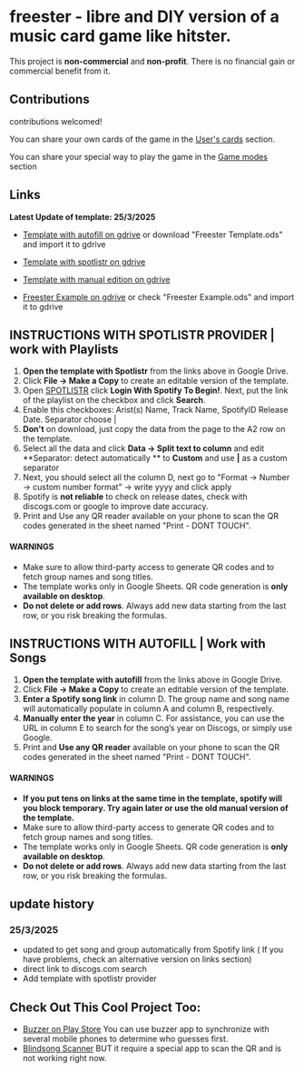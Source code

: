 # freester - libre and DIY version of a music card game like hitster.
This project is **non-commercial** and **non-profit**. There is no financial gain or commercial benefit from it.

## Contributions
contributions welcomed!

You can share your own cards of the game in the [User's cards](https://github.com/librefreester/freester/discussions/categories/cards-made-by-users) section.

You can share your special way to play the game in the [Game modes](https://github.com/librefreester/freester/discussions/categories/game-modes) section


## Links
**Latest Update of template: 25/3/2025**
- [Template with autofill on gdrive](https://docs.google.com/spreadsheets/d/1o-VwtnbYLk9k9pWW7fyxDGekYsZIOK31Ur14XctP98A/edit?usp=sharing) or download "Freester Template.ods" and import it to gdrive
- [Template with spotlistr on gdrive](https://docs.google.com/spreadsheets/d/1c3N9i9IJKojDh2KQuMbtFF8Ej2LSl4-azsYcLFRkTMU/edit?usp=sharing)
- [Template with manual edition on gdrive](https://docs.google.com/spreadsheets/d/1HmofmHHLhZIdwKclwSGQFOk-TscssELTApx9pDtABsw/edit?usp=sharing)


- [Freester Example on gdrive](https://docs.google.com/spreadsheets/d/1ofP3kLO2IzO4QsGeR8h6dPg9CHfN7IxV3DoIkUGeN4M/edit?usp=sharing) or check "Freester Example.ods" and import it to gdrive

## INSTRUCTIONS WITH SPOTLISTR PROVIDER | work with Playlists 
1. **Open the template with Spotlistr** from the links above in Google Drive.
2. Click **File → Make a Copy** to create an editable version of the template.
3. Open [SPOTLISTR](https://www.spotlistr.com/export/spotify-playlist) click **Login With Spotify To Begin!**. Next, put the link of the playlist on the checkbox and click **Search**.
4. Enable this checkboxes: Arist(s) Name, Track Name, SpotifyID Release Date. Separator choose |
5. **Don't** on download, just copy the data from the page to the A2 row on the template.
6. Select all the data and click **Data -> Split text to column** and edit **Separator: detect automatically ** to **Custom** and use **|** as a custom separator
7. Next, you should select all the column D, next go to "Format -> Number -> custom number format" -> write yyyy and click apply
8. Spotify is **not reliable** to check on release dates, check with discogs.com or google to improve date accuracy.
9. Print and Use any QR reader available on your phone to scan the QR codes generated in the sheet named "Print - DONT TOUCH".
#### WARNINGS
- Make sure to allow third-party access to generate QR codes and to fetch group names and song titles.
- The template works only in Google Sheets. QR code generation is **only available on desktop**.
- **Do not delete or add rows**. Always add new data starting from the last row, or you risk breaking the formulas.

## INSTRUCTIONS WITH AUTOFILL | Work with Songs
1. **Open the template with autofill** from the links above in Google Drive.
2. Click **File → Make a Copy** to create an editable version of the template.
3. **Enter a Spotify song link** in column D. The group name and song name will automatically populate in column A and column B, respectively.
4. **Manually enter the year** in column C. For assistance, you can use the URL in column E to search for the song’s year on Discogs, or simply use Google.
5. Print and **Use any QR reader** available on your phone to scan the QR codes generated in the sheet named "Print - DONT TOUCH".
#### WARNINGS
- **If you put tens on links at the same time in the template, spotify will you block temporary. Try again later or use the old manual version of the template.**
- Make sure to allow third-party access to generate QR codes and to fetch group names and song titles.
- The template works only in Google Sheets. QR code generation is **only available on desktop**.
- **Do not delete or add rows**. Always add new data starting from the last row, or you risk breaking the formulas.

## update history
### 25/3/2025
- updated to get song and group automatically from Spotify link ( If you have problems, check an alternative version on links section)
- direct link to discogs.com search
- Add template with spotlistr provider

## Check Out This Cool Project Too:
- [Buzzer on Play Store](https://play.google.com/store/apps/details?id=com.calidad.buzzer) You can use buzzer app to synchronize with several mobile phones to determine who guesses first. 
- [Blindsong Scanner](https://blindsongscanner.com) BUT it require a special app to scan the QR and is not working right now.
